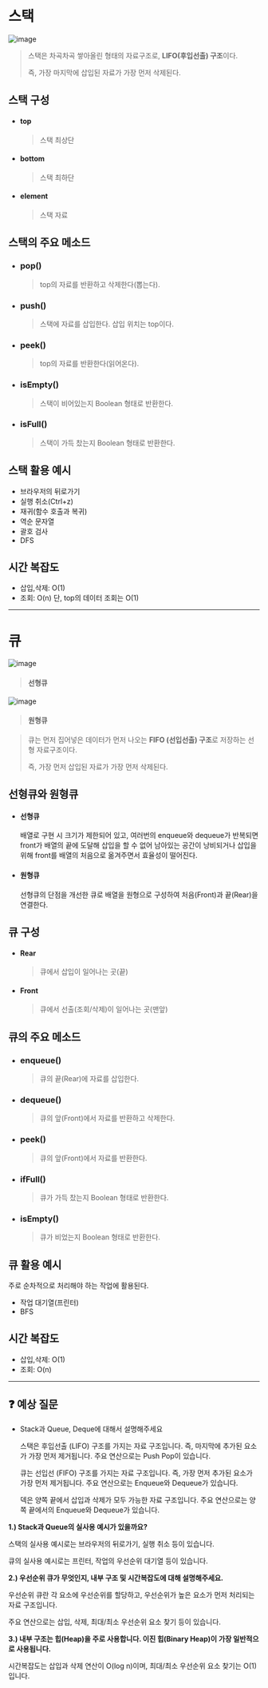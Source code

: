 # 스택

![image](https://github.com/dlrkdus/CS_STUDY/assets/99721126/ffd1c35f-637f-4cf4-b865-ecdfa8159258)
>스택은 차곡차곡 쌓아올린 형태의 자료구조로, **LIFO(후입선출) 구조**이다.
>
>즉, 가장 마지막에 삽입된 자료가 가장 먼저 삭제된다.


## 스택 구성
- #### top
  >스택 최상단
- #### bottom
  >스택 최하단
- #### element
  >스택 자료

## 스택의 주요 메소드
- ### pop()
  >top의 자료를 반환하고 삭제한다(뽑는다).
- ### push()
  >스택에 자료를 삽입한다. 삽입 위치는 top이다.
- ### peek()
  >top의 자료를 반환한다(읽어온다).
- ### isEmpty()
  >스택이 비어있는지 Boolean 형태로 반환한다.
- ### isFull()
  >스택이 가득 찼는지 Boolean 형태로 반환한다.

## 스택 활용 예시
- 브라우저의 뒤로가기
- 실행 취소(Ctrl+z)
- 재귀(함수 호출과 복귀)
- 역순 문자열
- 괄호 검사
- DFS

## 시간 복잡도
- 삽입,삭제: O(1)
- 조회: O(n) 단, top의 데이터 조회는 O(1)
  
* * *           

# 큐
![image](https://github.com/dlrkdus/CS_STUDY/assets/99721126/ad718924-cf2d-41e4-9dcb-72e8b60aa194)
> #### 선형큐

![image](https://github.com/dlrkdus/CS_STUDY/assets/99721126/53fcf0ba-9ac1-4ec3-b039-2be382b0129a)
>#### 원형큐

>큐는 먼저 집어넣은 데이터가 먼저 나오는 **FIFO (선입선출) 구조**로 저장하는 선형 자료구조이다.
>
>즉, 가장 먼저 삽입된 자료가 가장 먼저 삭제된다.

## 선형큐와 원형큐
- #### 선형큐
  
  배열로 구현 시 크기가 제한되어 있고, 여러번의 enqueue와 dequeue가 반복되면 front가 배열의 끝에 도달해 삽입을 할 수 없어 남아있는 공간이 낭비되거나 삽입을 위해 front를 배열의 처음으로 옮겨주면서 효율성이 떨어진다.
- #### 원형큐
  
  선형큐의 단점을 개선한 큐로 배열을 원형으로 구성하여 처음(Front)과 끝(Rear)을 연결한다. 
## 큐 구성
- #### Rear
  >큐에서 삽입이 일어나는 곳(끝)
- #### Front
  >큐에서 선출(조회/삭제)이 일어나는 곳(맨앞)

## 큐의 주요 메소드
- ### enqueue()
  >큐의 끝(Rear)에 자료를 삽입한다.
- ### dequeue()
  >큐의 앞(Front)에서 자료를 반환하고 삭제한다.
- ### peek()
  >큐의 앞(Front)에서 자료를 반환한다.
- ### ifFull()
  >큐가 가득 찼는지 Boolean 형태로 반환한다.
- ### isEmpty()
  >큐가 비었는지 Boolean 형태로 반환한다.

## 큐 활용 예시
주로 순차적으로 처리해야 하는 작업에 활용된다.
- 작업 대기열(프린터)
- BFS

## 시간 복잡도
- 삽입,삭제: O(1)
- 조회: O(n)

<hr>

## ❓ 예상 질문 

- Stack과 Queue, Deque에 대해서 설명해주세요

  스택은 후입선출 (LIFO) 구조를 가지는 자료 구조입니다. 즉, 마지막에 추가된 요소가 가장 먼저 제거됩니다.
  주요 연산으로는 Push Pop이 있습니다.

  큐는 선입선 (FIFO) 구조를 가지는 자료 구조입니다. 즉, 가장 먼저 추가된 요소가 가장 먼저 제거됩니다.
  주요 연산으로는 Enqueue와 Dequeue가 있습니다.

  덱은 양쪽 끝에서 삽입과 삭제가 모두 가능한 자료 구조입니다. 주요 연산으로는 양쪽 끝에서의 Enqueue와 Dequeue가 있습니다.
  
**1.) Stack과 Queue의 실사용 예시가 있을까요?**

  스택의 실사용 예시로는 브라우저의 뒤로가기, 실행 취소 등이 있습니다.

  큐의 실사용 예시로는 프린터, 작업의 우선순위 대기열 등이 있습니다.

**2.) 우선순위 큐가 무엇인지, 내부 구조 및 시간복잡도에 대해 설명해주세요.**

  우선순위 큐란 각 요소에 우선순위를 할당하고, 우선순위가 높은 요소가 먼저 처리되는 자료 구조입니다.

  주요 연산으로는 삽입, 삭제, 최대/최소 우선순위 요소 찾기 등이 있습니다.

 **3.) 내부 구조는 힙(Heap)을 주로 사용합니다. 이진 힙(Binary Heap)이 가장 일반적으로 사용됩니다.**

  시간복잡도는 삽입과 삭제 연산이 O(log n)이며, 최대/최소 우선순위 요소 찾기는 O(1)입니다.



 


